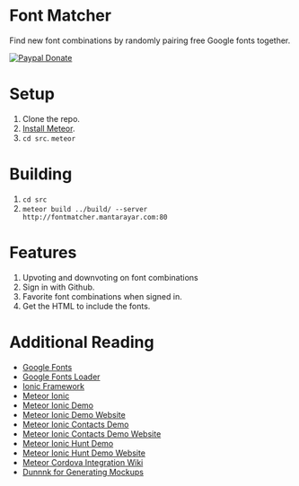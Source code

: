 Font Matcher
============

Find new font combinations by randomly pairing free Google fonts together.

[![Paypal Donate](https://www.paypalobjects.com/en_US/i/btn/btn_donate_LG.gif)](https://www.paypal.com/cgi-bin/webscr?cmd=_s-xclick&hosted_button_id=6UHN983JPPCJL)

# Setup

1. Clone the repo.
2. [Install Meteor](https://www.meteor.com/install).
3. `cd src`. `meteor`

# Building

1. `cd src`
2. `meteor build ../build/ --server http://fontmatcher.mantarayar.com:80`

# Features

1. Upvoting and downvoting on font combinations
2. Sign in with Github.
3. Favorite font combinations when signed in.
4. Get the HTML to include the fonts.

# Additional Reading

* [Google Fonts](https://www.google.com/fonts)
* [Google Fonts Loader](https://github.com/typekit/webfontloader)
* [Ionic Framework](http://ionicframework.com/docs/)
* [Meteor Ionic](https://github.com/meteoric/meteor-ionic)
* [Meteor Ionic Demo](https://github.com/meteoric/demo)
* [Meteor Ionic Demo Website](http://meteor-ionic.meteor.com/)
* [Meteor Ionic Contacts Demo](https://github.com/meteoric/contacts)
* [Meteor Ionic Contacts Demo Website](http://meteoric-contacts.meteor.com/)
* [Meteor Ionic Hunt Demo](https://github.com/meteoric/meteorhunt)
* [Meteor Ionic Hunt Demo Website](http://meteorhunt.meteor.com/)
* [Meteor Cordova Integration Wiki](https://github.com/meteor/meteor/wiki/Meteor-Cordova-Phonegap-integration)
* [Dunnnk for Generating Mockups](http://dunnnk.com/)
